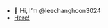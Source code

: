 - 👋 Hi, I’m @leechanghoon3024
- [Here! ](https://github.com/leechanghoon3024/myBook/blob/master/index.md)
<!---
leechanghoon3024/leechanghoon3024 is a ✨ special ✨ repository because its `README.md` (this file) appears on your GitHub profile.
You can click the Preview link to take a look at your changes.
--->
